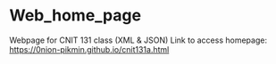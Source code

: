 # Web_home_page
Webpage for CNIT 131 class (XML &amp; JSON)
Link to access homepage: https://0nion-pikmin.github.io/cnit131a.html

